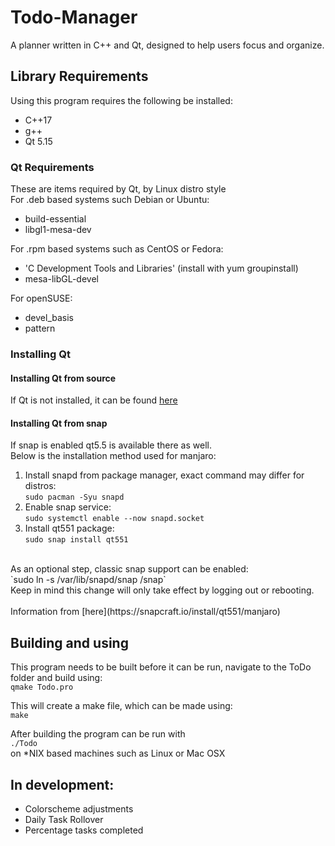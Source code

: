 # Todo-Manager
A planner written in C++ and Qt, designed to help users focus and organize. 

## Library Requirements 
Using this program requires the following be installed:
* C++17
* g++
* Qt 5.15

### Qt Requirements
These are items required by Qt, by Linux distro style </br>
For .deb based systems such Debian or Ubuntu:
* build-essential 
* libgl1-mesa-dev

For .rpm based systems such as CentOS or Fedora:
* 'C Development Tools and Libraries' (install with yum groupinstall)
* mesa-libGL-devel

For openSUSE:
* devel_basis
* pattern 

### Installing Qt

#### Installing Qt from source
If Qt is not installed, it can be found [here](https://doc.qt.io/qt-5/gettingstarted.html) </br>

#### Installing Qt from snap
If snap is enabled qt5.5 is available there as well. <br>
Below is the installation method used for manjaro: <br>
1. Install snapd from package manager, exact command may differ for distros: <br>
`sudo pacman -Syu snapd` <br>
2. Enable snap service: <br>
`sudo systemctl enable --now snapd.socket` <br>
3. Install qt551 package: <br>
`sudo snap install qt551` <br>
<br>
As an optional step, classic snap support can be enabled: <br>
`sudo ln -s /var/lib/snapd/snap /snap` <br>
Keep in mind this change will only take effect by logging out or rebooting. <br>
<br>
Information from [here](https://snapcraft.io/install/qt551/manjaro) <br>

## Building and using
This program needs to be built before it can be run, navigate to the ToDo folder and
build using: </br>
`qmake Todo.pro` </br>

This will create a make file, which can be made using: </br>
`make`

After building the program can be run with </br>
`./Todo` </br>
on *NIX based machines such as Linux or Mac OSX

## In development:
* Colorscheme adjustments
* Daily Task Rollover
* Percentage tasks completed
